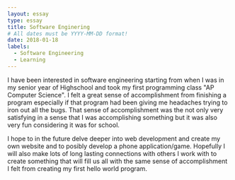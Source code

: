 ```yaml
---
layout: essay
type: essay
title: Software Enginering
# All dates must be YYYY-MM-DD format!
date: 2018-01-18
labels:
  - Software Engineering
  - Learning
---
```



I have been interested in software engineering starting from when I was in my senior year of Highschool and took my first programming class "AP Computer Science". I felt a great sense of accomplishment from finishing a program especially if that program had been giving me headaches trying to iron out all the bugs. That sense of accomplishment was the not only very satisfying in a sense that I was accomplishing something but it was also very fun considering it was for school. 

I hope to in the future delve deeper into web development and create my own website and to posibly develop a phone application/game. Hopefully I will also make lots of long lasting connections with others I work with to create something that will fill us all with the same sense of accomplishment I felt from creating my first hello world program.
